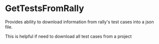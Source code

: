 # GetTestsFromRally

<p>Provides ability to download information from rally's test cases into a json file.</p>
<p>This is helpful if need to download all test cases from a project</p>
